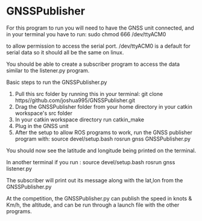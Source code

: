 # GNSSPublisher
For this program to run you will need to have the GNSS unit connected, and 
in your terminal you have to run: sudo chmod 666 /dev/ttyACM0 

to allow permission to access the serial port.
/dev/ttyACM0 is a default for serial data so it should all be the same on linux.

You should be able to create a subscriber program to access the data similar to the listener.py program.

Basic steps to run the GNSSPublisher.py
1. Pull this src folder by running this in your terminal: git clone https//github.com/joshua995/GNSSPublisher.git
2. Drag the GNSSPublisher folder from your home directory in your catkin workspace's src folder
3. In your catkin workspace directory run catkin_make
4. Plug in the GNSS unit
5. After the setup to allow ROS programs to work, run the GNSS publisher program with:
     source devel/setup.bash
     rosrun gnss GNSSPublisher.py

You should now see the latitude and longitude being printed on the terminal.

In another terminal if you run : 
  source devel/setup.bash
  rosrun gnss listener.py

The subscriber will print out its message along with the lat,lon from the GNSSPublisher.py

At the competition, the GNSSPublisher.py can publish the speed in knots & Km/h, the altitude, and can be run through a launch file with the other programs.
